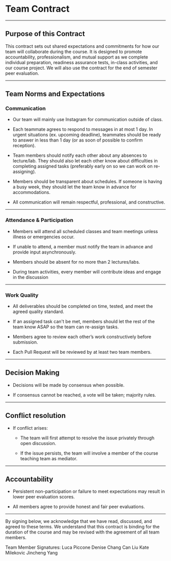 # Team Contract

---
## Purpose of this Contract

This contract sets out shared expectations and commitments for how our team will collaborate during the course. It is designed to promote accountability, professionalism, and mutual support as we complete individual preparation, readiness assurance tests, in-class activities, and our course project. We will also use the contract for the end of semester peer evaluation.

---
## Team Norms and Expectations

### Communication

* Our team will mainly use Instagram for communication outside of class. 

* Each teammate agrees to respond to messages in at most 1 day. In urgent situations (ex. upcoming deadline), teammates should be ready to answer in less than 1 day (or as soon of possible to confirm reception).

* Team members should notify each other about any absences to lecture/lab. They should also let each other know about difficulties in completing assigned tasks (preferably early on so we can work on re-assigning).

* Members should be transparent about schedules. If someone is having a busy week, they should let the team know in advance for accommodations. 

* All communication will remain respectful, professional, and constructive.


---
### Attendance & Participation
* Members will attend all scheduled classes and team meetings unless illness or emergencies occur.

* If unable to attend, a member must notify the team in advance and provide input asynchronously.

* Members should be absent for no more than 2 lectures/labs. 

* During team activities, every member will contribute ideas and engage in the discussion
---
### Work Quality
* All deliverables should be completed on time, tested, and meet the agreed quality standard.

* If an assigned task can't be met, members should let the rest of the team know ASAP so the team can re-assign tasks. 

* Members agree to review each other’s work constructively before submission.

* Each Pull Request will be reviewed by at least two team members.

---

## Decision Making

* Decisions will be made by consensus when possible.

* If consensus cannot be reached, a vote will be taken; majority rules.


---
## Conflict resolution

* If conflict arises:

  * The team will first attempt to resolve the issue privately through open discussion.

  * If the issue persists, the team will involve a member of the course teaching team as mediator.
---

## Accountability

* Persistent non-participation or failure to meet expectations may result in lower peer evaluation scores.

* All members agree to provide honest and fair peer evaluations.
---


By signing below, we acknowledge that we have read, discussed, and agreed to these terms. We understand that this contract is binding for the duration of the course and may be revised with the agreement of all team members.

Team Member Signatures:
Luca Piccone
Denise Chang
Can Liu
Kate Milekovic
Jincheng Yang
